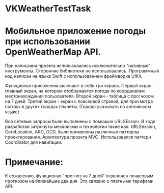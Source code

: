# VKWeatherTestTask

# Мобильное приложение погоды при использовании OpenWeatherMap API.
При написании проекта использовались исключительно "нативные" инструменты. Сторонние библиотеки не использовались.
Программный код написан на языке Swift с использованием фреймворка UIKit.

Функционал приложения включает в себя три экрана.
Первый экран - главный экран, на котором отображается погода по координатам местонахождения пользователя.
Второй экран - таблица с прогнозом на 7 дней.
Третий экран - экран с поисковой строкой, для просмотра погоды в других городах планеты. (Города указывать на английском языке)

Все сетевые запросы были выполнены с помощью URLSEssion.
В ходе разработки затронуты механизмы и технологии такие как:
URLSession, CoreLocation, ARC, GCD, были применены различные паттерны проектирования.
Архитектура проекта MVC. Использовался паттерн Coordinator для навигации.

# Примечание:
К сожалению, функционал "прогноз на 7 дней" ограничен почасовым прогнозом на ближайшие два дня.
Это связано с платными тарифами API.
